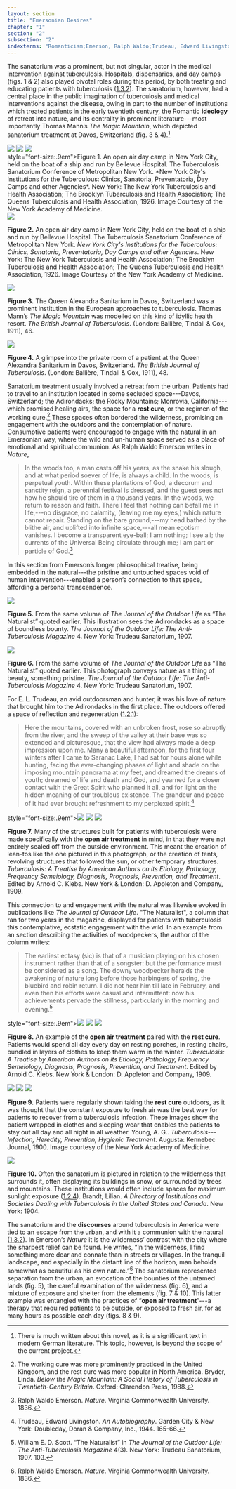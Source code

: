 ```yaml
---
layout: section
title: "Emersonian Desires"
chapter: "1"
section: "2"
subsection: "2"
indexterms: "Romanticism;Emerson, Ralph Waldo;Trudeau, Edward Livingston;Sanatorium, Treatment;Sanatorium, Movement;Adirondack Cottage Sanitarium"
---
```


The sanatorium was a prominent, but not singular, actor in the medical intervention against tuberculosis. Hospitals, dispensaries, and day camps (figs. 1 & 2) also played pivotal roles during this period, by both treating and educating patients with tuberculosis (<a href="{{ site.baseurl }}/dissertation/1_3_2">1.3.2</a>). The sanatorium, however, had a central place in the public imagination of tuberculosis and medical interventions against the disease, owing in part to the number of institutions which treated patients in the early twentieth century, the Romantic <span data-tooltip aria-haspopup="true" class="has-tip" data-disable-hover="false" tabindex="1" data-title="Ideology refers to a generally agreed upon understanding of a phenomenon or cultural idea. Ideologies are like the air we breathe, in that they are pervasive and difficult to see without some framework to understand them."><b>ideology</b></span> of retreat into nature, and its centrality in prominent literature---most importantly Thomas Mann’s *The Magic Mountain*, which depicted sanatorium treatment at Davos, Switzerland (fig. 3 & 4).[^fn1]

<img id="TubSanConf_1926_0002" class="opaque" src="{{ site.baseurl }}/assets/img/TubSanConf_1926_0002_full.jpg">

<img id="TubSanConf_1926_0002" class="transparent" src="{{ site.baseurl }}/assets/img/TubSanConf_1926_0002.jpg">

<img id="TubSanConf_1926_0002" class="partially-opaque" src="{{ site.baseurl }}/assets/img/TubSanConf_1926_0002_partial.jpg">

<div class="caption-font"> style="font-size:.9em"></b>Figure 1.</b> An open air day camp in New York City, held on the boat of a ship and run by Bellevue Hospital. The Tuberculosis Sanatorium Conference of Metropolitan New York. *New York City's Institutions for the Tuberculous: Clinics, Sanatoria, Preventatoria, Day Camps and other Agencies*. New York: The New York Tuberculosis and Health Association; The Brooklyn Tuberculosis and Health Association; The Queens Tuberculosis and Health Association, 1926. Image Courtesy of the New York Academy of Medicine.</div>

<div class="card float-right caption-font half-width-image"><img id="TubSanConf_1926_0003" src="{{ site.baseurl }}/assets/img/TubSanConf_1926_0003.jpg">

<b>Figure 2.</b> An open air day camp in New York City, held on the boat of a ship and run by Bellevue Hospital. The Tuberculosis Sanatorium Conference of Metropolitan New York. *New York City's Institutions for the Tuberculous: Clinics, Sanatoria, Preventatoria, Day Camps and other Agencies*. New York: The New York Tuberculosis and Health Association; The Brooklyn Tuberculosis and Health Association; The Queens Tuberculosis and Health Association, 1926. Image Courtesy of the New York Academy of Medicine.

<img id="TheBritishJournalofTuberc5_1911_61" src="{{ site.baseurl }}/assets/img/TheBritishJournalofTuberc5_1911_61.jpg">

<b>Figure 3.</b> The Queen Alexandra Sanitarium in Davos, Switzerland was a prominent institution in the European approaches to tuberculosis. Thomas Mann’s *The Magic Mountain* was modelled on this kind of idyllic health resort. *The British Journal of Tuberculosis*. (London: Ballière, Tindall & Cox, 1911), 46.

<img id="TheBritishJournalofTuberc5_1911_63" src="{{ site.baseurl }}/assets/img/TheBritishJournalofTuberc5_1911_63.jpg">

<b>Figure 4.</b> A glimpse into the private room of a patient at the Queen Alexandra Sanitarium in Davos, Switzerland. *The British Journal of Tuberculosis*. (London: Ballière, Tindall & Cox, 1911), 48.
</div>

Sanatorium treatment usually involved a retreat from the urban. Patients had to travel to an institution located in some secluded space---Davos, Switzerland; the Adirondacks; the Rocky Mountains; Monrovia, California---which promised healing airs, the space for a <span data-tooltip aria-haspopup="true" class="has-tip" data-disable-hover="false" tabindex="1" data-title="The rest cure was an approach to tuberculosis where patients were encouraged to do as little as possible and rest to recover their energy. It was regularly practiced along side the open air cure."><b>rest cure</b></span>, or the regimen of the working cure.[^fn2] These spaces often bordered the wilderness, promising an engagement with the outdoors and the contemplation of nature. Consumptive patients were encouraged to engage with the natural in an Emersonian way, where the wild and un-human space served as a place of emotional and spiritual communion. As Ralph Waldo Emerson writes in *Nature*,

>In the woods too, a man casts off his years, as the snake his slough, and at what period soever of life, is always a child. In the woods, is perpetual youth. Within these plantations of God, a decorum and sanctity reign, a perennial festival is dressed, and the guest sees not how he should tire of them in a thousand years. In the woods, we return to reason and faith. There I feel that nothing can befall me in life,---no disgrace, no calamity, (leaving me my eyes,) which nature cannot repair. Standing on the bare ground,---my head bathed by the blithe air, and uplifted into infinite space,---all mean egotism vanishes. I become a transparent eye-ball; I am nothing; I see all; the currents of the Universal Being circulate through me; I am part or particle of God.[^fn3]

In this section from Emerson’s longer philosophical treatise, being embedded in the natural---the pristine and untouched spaces void of human intervention---enabled a person’s connection to that space, affording a personal transcendence.

<div class="card float-right caption-font half-width-image"><img id="TheJournaloftheOutdoorLif4_1907_117" src="{{ site.baseurl }}/assets/img/TheJournaloftheOutdoorLif4_1907_117.jpg">

<b>Figure 5.</b>  From the same volume of *The Journal of the Outdoor Life* as “The Naturalist” quoted earlier. This illustration sees the Adirondacks as a space of boundless bounty. *The Journal of the Outdoor Life: The Anti-Tuberculosis Magazine* 4. New York: Trudeau Sanatorium, 1907. 

<img id="TheJournaloftheOutdoorLif4_1907_65" src="{{ site.baseurl }}/assets/img/TheJournaloftheOutdoorLif4_1907_65.jpg">

<b>Figure 6.</b> From the same volume of *The Journal of the Outdoor Life* as “The Naturalist” quoted earlier. This photograph conveys nature as a thing of beauty, something pristine. *The Journal of the Outdoor Life: The Anti-Tuberculosis Magazine* 4. New York: Trudeau Sanatorium, 1907. 

</div>

For E. L. Trudeau, an avid outdoorsman and hunter, it was his love of nature that brought him to the Adirondacks in the first place. The outdoors offered a space of reflection and regeneration (<a href="{{ site.baseurl }}/dissertation/1_2_1">1.2.1</a>):

>Here the mountains, covered with an unbroken frost, rose so abruptly from the river, and the sweep of the valley at their base was so extended and picturesque, that the view had always made a deep impression upon me. Many a beautiful afternoon, for the first four winters after I came to Saranac Lake, I had sat for hours alone while hunting, facing the ever-changing phases of light and shade on the imposing mountain panorama at my feet, and dreamed the dreams of youth; dreamed of life and death and God, and yearned for a closer contact with the Great Spirit who planned it all, and for light on the hidden meaning of our troublous existence. The grandeur and peace of it had ever brought refreshment to my perplexed spirit.[^fn4]

<div class="caption-font"> style="font-size:.9em"><img id="_TuberculosisATreatisebyAm_1909_689b" class="opaque" src="{{ site.baseurl }}/assets/img/_TuberculosisATreatisebyAm_1909_689b_full.jpg">

<img id="_TuberculosisATreatisebyAm_1909_689b" class="transparent" src="{{ site.baseurl }}/assets/img/_TuberculosisATreatisebyAm_1909_689b.jpg">

<img id="_TuberculosisATreatisebyAm_1909_689b" class="partially-opaque" src="{{ site.baseurl }}/assets/img/_TuberculosisATreatisebyAm_1909_689b_partial.jpg">

<b>Figure 7.</b> Many of the structures built for patients with tuberculosis were made specifically with the <span data-tooltip aria-haspopup="true" class="has-tip" data-disable-hover="false" tabindex="1" data-title="The open air approach to treating tuberculosis focused on the constant flow of fresh air. It was often paired with the rest cure."><b>open air treatment</b></span> in mind, in that they were not entirely sealed off from the outside environment. This meant the creation of lean-tos like the one pictured in this photograph, or the creation of tents, revolving structures that followed the sun, or other temporary structures. *Tuberculosis: A Treatise by American Authors on its Etiology, Pathology, Frequency Semeiology, Diagnosis, Prognosis, Prevention, and Treatment*. Edited by Arnold C. Klebs. New York & London: D. Appleton and Company, 1909.</div>

This connection to and engagement with the natural was likewise evoked in publications like *The Journal of Outdoor Life*. "The Naturalist", a column that ran for two years in the magazine, displayed for patients with tuberculosis this contemplative, ecstatic engagement with the wild. In an example from an section describing the activities of woodpeckers, the author of the column writes: 

>The earliest ectasy (sic) is that of a musician playing on his chosen instrument rather than that of a songster: but the performance must be considered as a song. The downy woodpecker heralds the awakening of nature long before those harbingers of spring, the bluebird and robin return. I did not hear him till late in February, and even then his efforts were casual and intermittent: now his achievements pervade the stillness, particularly in the morning and evening.[^fn5]

<div class="caption-font"> style="font-size:.9em"><img id="_TuberculosisATreatisebyAm_1909_173" class="opaque" src="{{ site.baseurl }}/assets/img/_TuberculosisATreatisebyAm_1909_173_full.jpg">

<img id="_TuberculosisATreatisebyAm_1909_173" class="transparent" src="{{ site.baseurl }}/assets/img/_TuberculosisATreatisebyAm_1909_173.jpg">

<img id="_TuberculosisATreatisebyAm_1909_173" class="partially-opaque" src="{{ site.baseurl }}/assets/img/_TuberculosisATreatisebyAm_1909_173_partial.jpg">

<b>Figure 8.</b> An example of the <span data-tooltip aria-haspopup="true" class="has-tip" data-disable-hover="false" tabindex="1" data-title="The open air approach to treating tuberculosis focused on the constant flow of fresh air. It was often paired with the rest cure."><b>open air treatment</b></span> paired with the <span data-tooltip aria-haspopup="true" class="has-tip" data-disable-hover="false" tabindex="1" data-title="The rest cure was an approach to tuberculosis where patients were encouraged to do as little as possible and rest to recover their energy. It was regularly practiced along side the open air cure."><b>rest cure</b></span>. Patients would spend all day every day on resting porches, in resting chairs, bundled in layers of clothes to keep them warm in the winter. *Tuberculosis: A Treatise by American Authors on its Etiology, Pathology, Frequency Semeiology, Diagnosis, Prognosis, Prevention, and Treatment*. Edited by Arnold C. Klebs. New York & London: D. Appleton and Company, 1909.</div>

<div class="card float-right caption-font half-width-image"><img id="Young_1900_0001" class="opaque" src="{{ site.baseurl }}/assets/img/Young_1900_0001_full.jpg">

<img id="Young_1900_0001" class="transparent" src="{{ site.baseurl }}/assets/img/Young_1900_0001.jpg">

<img id="Young_1900_0001" class="partially-opaque" src="{{ site.baseurl }}/assets/img/Young_1900_0001_partial.jpg">

<b>Figure 9.</b> Patients were regularly shown taking the <span data-tooltip aria-haspopup="true" class="has-tip" data-disable-hover="false" tabindex="1" data-title="The rest cure was an approach to tuberculosis where patients were encouraged to do as little as possible and rest to recover their energy. It was regularly practiced along side the open air cure."><b>rest cure</b></span> outdoors, as it was thought that the constant exposure to fresh air was the best way for patients to recover from a tuberculosis infection. These images show the patient wrapped in clothes and sleeping wear that enables the patients to stay out all day and all night in all weather. Young, A. G.. *Tuberculosis---Infection, Heredity, Prevention, Hygienic Treatment*. Augusta: Kennebec Journal, 1900. Image courtesy of the New York Academy of Medicine.

<img id="Brandt_ADirectoryofInstitutionsa_1904_107" src="{{ site.baseurl }}/assets/img/Brandt_ADirectoryofInstitutionsa_1904_107.jpg">

<b>Figure 10.</b> Often the sanatorium is pictured in relation to the wilderness that surrounds it, often displaying its buildings in snow, or surrounded by trees and mountains. These institutions would often include spaces for maximum sunlight exposure (<a href="{{ site.baseurl }}/dissertation/1_2_4">1.2.4</a>). Brandt, Lilian. *A Directory of Institutions and Societies Dealing with Tuberculosis in the United States and Canada*. New York: 1904.

</div>

The sanatorium and the <span data-tooltip aria-haspopup="true" class="has-tip" data-disable-hover="false" tabindex="1" data-title="Discourse refers to a scholarly conversation which occurs in a field of knowledge production. I use it in a Foucauldian sense, to convey the agreed upon modes and objects of discussion which are taken for granted in a community or scholarly field."><b>discourses</b></span> around tuberculosis in America were tied to an escape from the urban, and with it a communion with the natural (<a href="{{ site.baseurl }}/dissertation/1_3_2">1.3.2</a>). In Emerson’s *Nature* it is the wilderness’ contrast with the city where the sharpest relief can be found. He writes, “In the wilderness, I find something more dear and connate than in streets or villages. In the tranquil landscape, and especially in the distant line of the horizon, man beholds somewhat as beautiful as his own nature.”[^fn6] The sanatorium represented separation from the urban, an evocation of the bounties of the untamed lands (fig. 5), the careful examination of the wilderness (fig. 6), and a mixture of exposure and shelter from the elements (fig. 7 & 10). This latter example was entangled with the practices of “<span data-tooltip aria-haspopup="true" class="has-tip" data-disable-hover="false" tabindex="1" data-title="The open air approach to treating tuberculosis focused on the constant flow of fresh air. It was often paired with the rest cure."><b>open air treatment</b></span>”---a therapy that required patients to be outside, or exposed to fresh air, for as many hours as possible each day (figs. 8 & 9).  

<div class="style-divider">
 	<div class="line"></div>
</div>

[^fn1]: There is much written about this novel, as it is a significant text in modern German literature. This topic, however, is beyond the scope of the current project.

[^fn2]: The working cure was more prominently practiced in the United Kingdom, and the rest cure was more popular in North America. Bryder, Linda. *Below the Magic Mountain: A Social History of Tuberculosis in Twentieth-Century Britain*. Oxford: Clarendon Press, 1988.

[^fn3]: Ralph Waldo Emerson. *Nature*. Virginia Commonwealth University. 1836.

[^fn4]: Trudeau, Edward Livingston. *An Autobiography*. Garden City & New York: Doubleday, Doran & Company, Inc., 1944. 165-66.

[^fn5]: William E. D. Scott. “The Naturalist” in *The Journal of the Outdoor Life: The Anti-Tuberculosis Magazine* 4(3). New York: Trudeau Sanatorium, 1907. 103.

[^fn6]: Ralph Waldo Emerson. *Nature*. Virginia Commonwealth University. 1836.